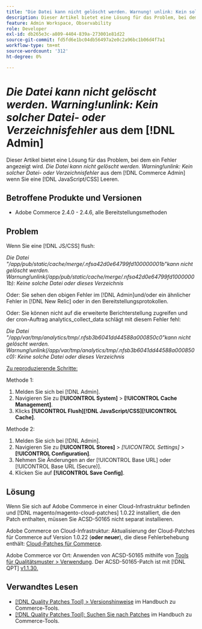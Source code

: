 ```yaml
---
title: "Die Datei kann nicht gelöscht werden. Warnung! unlink: Kein solcher Datei- oder Verzeichnisfehler aus der [!DNL Admin]"
description: Dieser Artikel bietet eine Lösung für das Problem, bei dem ein Fehler angezeigt wird *Die Datei kann nicht gelöscht werden. Warning!unlink No such file or directory error* from the [!DNL Admin] wenn Sie eine [!DNL Javascript/CSS] Leeren.
feature: Admin Workspace, Observability
role: Developer
exl-id: db265e3c-a809-4404-839a-273001e81d22
source-git-commit: fd5fd6e1bc04db56497a2e0c2a96bc1b06d4f7a1
workflow-type: tm+mt
source-wordcount: '312'
ht-degree: 0%

---
```


# *Die Datei kann nicht gelöscht werden. Warning!unlink: Kein solcher Datei- oder Verzeichnisfehler* aus dem [!DNL Admin]

Dieser Artikel bietet eine Lösung für das Problem, bei dem ein Fehler angezeigt wird. *Die Datei kann nicht gelöscht werden. Warning!unlink: Kein solcher Datei- oder Verzeichnisfehler* aus dem [!DNL Commerce Admin] wenn Sie eine [!DNL JavaScript/CSS] Leeren.

## Betroffene Produkte und Versionen

* Adobe Commerce 2.4.0 - 2.4.6, alle Bereitstellungsmethoden

## Problem

Wenn Sie eine [!DNL JS/CSS] flush:

*Die Datei &quot;/app/pub/static/cache/merge/.nfsa42d0e64799fd100000001b&quot;kann nicht gelöscht werden. Warnung!unlink(/app/pub/static/cache/merge/.nfsa42d0e64799fd10000001b): Keine solche Datei oder dieses Verzeichnis*

Oder: Sie sehen den obigen Fehler im [!DNL Admin]und/oder ein ähnlicher Fehler in [!DNL New Relic] oder in den Bereitstellungsprotokollen.

Oder: Sie können nicht auf die erweiterte Berichterstellung zugreifen und der cron-Auftrag analytics_collect_data schlägt mit diesem Fehler fehl:

*Die Datei &quot;/app/var/tmp/analytics/tmp/.nfsb3b6041dd44588a000850c0&quot;kann nicht gelöscht werden. Warnung!unlink(/app/var/tmp/analytics/tmp/.nfsb3b6041dd44588a000850c0): Keine solche Datei oder dieses Verzeichnis*

<u>Zu reproduzierende Schritte:</u>

Methode 1:

1. Melden Sie sich bei [!DNL Admin].
1. Navigieren Sie zu **[!UICONTROL System]** > **[!UICONTROL Cache Management]**.
1. Klicks **[!UICONTROL Flush][!DNL JavaScript/CSS][!UICONTROL Cache]**.

Methode 2:

1. Melden Sie sich bei [!DNL Admin].
1. Navigieren Sie zu **[!UICONTROL Stores]** > *[!UICONTROL Settings]* > **[!UICONTROL Configuration]**.
1. Nehmen Sie Änderungen an der [!UICONTROL Base URL] oder [!UICONTROL Base URL (Secure)].
1. Klicken Sie auf **[!UICONTROL Save Config]**.

## Lösung

Wenn Sie sich auf Adobe Commerce in einer Cloud-Infrastruktur befinden und [!DNL magento/magento-cloud-patches] 1.0.22 installiert, die den Patch enthalten, müssen Sie ACSD-50165 nicht separat installieren.

Adobe Commerce on Cloud-Infrastruktur: Aktualisierung der Cloud-Patches für Commerce auf Version 1.0.22 (**oder neuer**), die diese Fehlerbehebung enthält: [Cloud-Patches für Commerce](/docs/commerce-cloud-service/user-guide/release-notes/cloud-patches.html).

Adobe Commerce vor Ort: Anwenden von ACSD-50165 mithilfe von [Tools für Qualitätsmuster > Verwendung](/docs/commerce-operations/tools/quality-patches-tool/usage.html). Der ACSD-50165-Patch ist mit [!DNL QPT] [v1.1.30.](/docs/commerce-operations/tools/quality-patches-tool/release-notes.html#v1-1-30)

## Verwandtes Lesen

* [[!DNL Quality Patches Tool] > Versionshinweise](/docs/commerce-operations/tools/quality-patches-tool/release-notes.html) im Handbuch zu Commerce-Tools.
* [[!DNL Quality Patches Tool]: Suchen Sie nach Patches](https://experienceleague.adobe.com/tools/commerce-quality-patches/index.html) im Handbuch zu Commerce-Tools.
